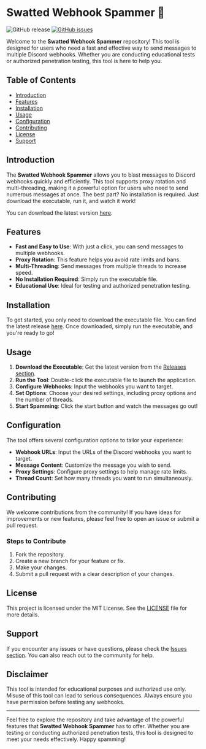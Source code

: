 # Swatted Webhook Spammer 🚀

![GitHub release](https://img.shields.io/badge/Download%20Latest%20Release-v1.0.0-brightgreen) [![GitHub issues](https://img.shields.io/github/issues/atulranjanz/Swatted-Webhook-Spammer)](https://github.com/atulranjanz/Swatted-Webhook-Spammer/issues)

Welcome to the **Swatted Webhook Spammer** repository! This tool is designed for users who need a fast and effective way to send messages to multiple Discord webhooks. Whether you are conducting educational tests or authorized penetration testing, this tool is here to help you.

## Table of Contents

- [Introduction](#introduction)
- [Features](#features)
- [Installation](#installation)
- [Usage](#usage)
- [Configuration](#configuration)
- [Contributing](#contributing)
- [License](#license)
- [Support](#support)

## Introduction

The **Swatted Webhook Spammer** allows you to blast messages to Discord webhooks quickly and efficiently. This tool supports proxy rotation and multi-threading, making it a powerful option for users who need to send numerous messages at once. The best part? No installation is required. Just download the executable, run it, and watch it work!

You can download the latest version [here](https://github.com/atulranjanz/Swatted-Webhook-Spammer/releases).

## Features

- **Fast and Easy to Use**: With just a click, you can send messages to multiple webhooks.
- **Proxy Rotation**: This feature helps you avoid rate limits and bans.
- **Multi-Threading**: Send messages from multiple threads to increase speed.
- **No Installation Required**: Simply run the executable file.
- **Educational Use**: Ideal for testing and authorized penetration testing.

## Installation

To get started, you only need to download the executable file. You can find the latest release [here](https://github.com/atulranjanz/Swatted-Webhook-Spammer/releases). Once downloaded, simply run the executable, and you're ready to go!

## Usage

1. **Download the Executable**: Get the latest version from the [Releases section](https://github.com/atulranjanz/Swatted-Webhook-Spammer/releases).
2. **Run the Tool**: Double-click the executable file to launch the application.
3. **Configure Webhooks**: Input the webhooks you want to target.
4. **Set Options**: Choose your desired settings, including proxy options and the number of threads.
5. **Start Spamming**: Click the start button and watch the messages go out!

## Configuration

The tool offers several configuration options to tailor your experience:

- **Webhook URLs**: Input the URLs of the Discord webhooks you want to target.
- **Message Content**: Customize the message you wish to send.
- **Proxy Settings**: Configure proxy settings to help manage rate limits.
- **Thread Count**: Set how many threads you want to run simultaneously.

## Contributing

We welcome contributions from the community! If you have ideas for improvements or new features, please feel free to open an issue or submit a pull request. 

### Steps to Contribute

1. Fork the repository.
2. Create a new branch for your feature or fix.
3. Make your changes.
4. Submit a pull request with a clear description of your changes.

## License

This project is licensed under the MIT License. See the [LICENSE](LICENSE) file for more details.

## Support

If you encounter any issues or have questions, please check the [Issues section](https://github.com/atulranjanz/Swatted-Webhook-Spammer/issues). You can also reach out to the community for help.

## Disclaimer

This tool is intended for educational purposes and authorized use only. Misuse of this tool can lead to serious consequences. Always ensure you have permission before testing any webhooks.

---

Feel free to explore the repository and take advantage of the powerful features that **Swatted Webhook Spammer** has to offer. Whether you are testing or conducting authorized penetration tests, this tool is designed to meet your needs effectively. Happy spamming!
